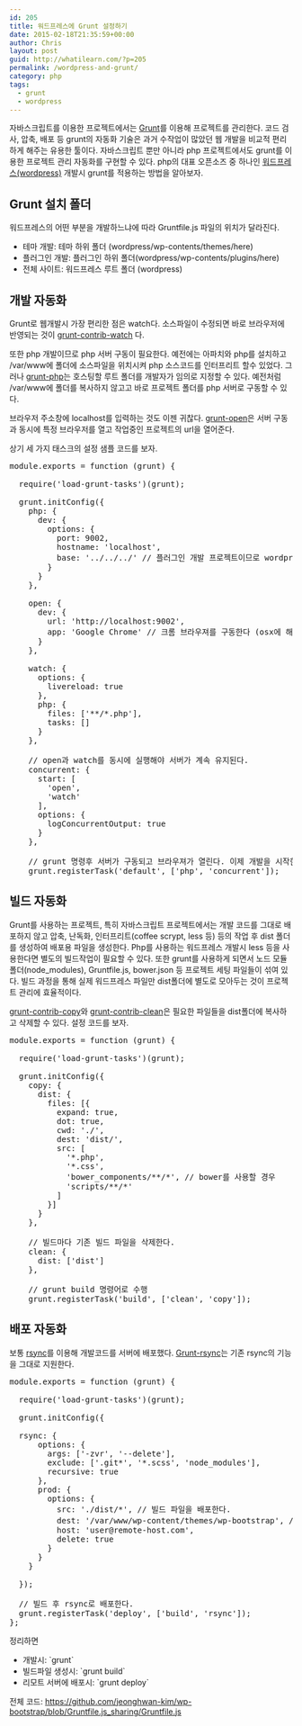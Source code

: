 ```yaml
---
id: 205
title: 워드프레스에 Grunt 설정하기
date: 2015-02-18T21:35:59+00:00
author: Chris
layout: post
guid: http://whatilearn.com/?p=205
permalink: /wordpress-and-grunt/
category: php
tags:
  - grunt
  - wordpress
---
```

자바스크립트를 이용한 프로젝트에서는 <a href="http://gruntjs.com/">Grunt</a>를 이용해 프로젝트를 관리한다. 코드 검사, 압축, 배포 등 grunt의 자동화 기술은 과거 수작업이 많았던 웹 개발을 비교적 편리하게 해주는 유용한 툴이다. 자바스크립트 뿐만 아니라 php 프로젝트에서도 grunt를 이용한 프로젝트 관리 자동화를 구현할 수 있다. php의 대표 오픈소즈 중 하나인 <a href="https://wordpress.org/">워드프레스(wordpress)</a> 개발시 grunt를 적용하는 방법을 알아보자.

<h2>Grunt 설치 폴더</h2>

워드프레스의 어떤 부분을 개발하느냐에 따라 Gruntfile.js 파일의 위치가 달라진다.

<ul>
    <li>테마 개발: 테마 하위 폴더 (wordpress/wp-contents/themes/here)</li>
    <li>플러그인 개발: 플러그인 하위 폴더(wordpress/wp-contents/plugins/here)</li>
    <li>전체 사이트: 워드프레스 루트 폴더 (wordpress)</li>
</ul>

<h2>개발 자동화</h2>

Grunt로 웹개발시 가장 편리한 점은 watch다. 소스파일이 수정되면 바로 브라우저에 반영되는 것이 <a href="https://github.com/gruntjs/grunt-contrib-watch">grunt-contrib-watch</a> 다.

또한 php 개발이므로 php 서버 구동이 필요한다. 예전에는 아파치와 php를 설치하고 /var/www에 폴더에 소스파일을 위치시켜 php 소스코드를 인터프리트 할수 있었다. 그러나 <a href="https://github.com/sindresorhus/grunt-php">grunt-php</a>는 호스팅할 루트 폴더를 개발자가 임의로 지정할 수 있다. 예전처럼 /var/www에 폴더를 복사하지 않고고 바로 프로젝트 폴더를 php 서버로 구동할 수 있다.

브라우저 주소창에 localhost를 입력하는 것도 이젠 귀찮다. <a href="https://github.com/jsoverson/grunt-open">grunt-open</a>은 서버 구동과 동시에 특정 브라우저를 열고 작업중인 프로젝트의 url을 열어준다.

상기 세 가지 태스크의 설정 샘플 코드를 보자.

<pre class="lang:js decode:true" title="Gruntfile.js">module.exports = function (grunt) {

  require('load-grunt-tasks')(grunt);

  grunt.initConfig({
    php: {
      dev: {
        options: {
          port: 9002,
          hostname: 'localhost',
          base: '../../../' // 플러그인 개발 프로젝트이므로 wordpress 루트 경로를 설정한다.
        }
      }
    },

    open: {
      dev: {
        url: 'http://localhost:9002',
        app: 'Google Chrome' // 크롬 브라우져를 구동한다 (osx에 해당)
      }
    },

    watch: {
      options: {
        livereload: true
      },
      php: {
        files: ['**/*.php'],
        tasks: []
      }
    },

    // open과 watch를 동시에 실행해야 서버가 계속 유지된다.
    concurrent: {
      start: [
        'open',
        'watch'
      ],
      options: {
        logConcurrentOutput: true
      }
    },

    // grunt 명령후 서버가 구동되고 브라우져가 열린다. 이제 개발을 시작한다.
    grunt.registerTask('default', ['php', 'concurrent']);</pre>

<h2>빌드 자동화</h2>

Grunt를 사용하는 프로젝트, 특히 자바스크립트 프로젝트에서는 개발 코드를 그대로 배포하지 않고 압축, 난독화, 인터프리트(coffee scrypt, less 등) 등의 작업 후 dist 폴더를 생성하여 배포용 파일을 생성한다. Php를 사용하는 워드프레스 개발시 less 등을 사용한다면 별도의 빌드작업이 필요할 수 있다. 또한 grunt를 사용하게 되면서 노드 모듈 폴더(node_modules), Gruntfile.js, bower.json 등 프로젝트 세팅 파일들이 섞여 있다. 빌드 과정을 통해 실제 워드프레스 파일만 dist폴더에 별도로 모아두는 것이 프로젝트 관리에 효율적이다.

<a href="https://github.com/gruntjs/grunt-contrib-copy">grunt-contrib-copy</a>와 <a href="https://github.com/gruntjs/grunt-contrib-clean">grunt-contrib-clean</a>은 필요한 파일들을 dist폴더에 복사하고 삭제할 수 있다. 설정 코드를 보자.

<pre class="lang:js decode:true" title="Gruntfile.js">module.exports = function (grunt) {

  require('load-grunt-tasks')(grunt);

  grunt.initConfig({
    copy: {
      dist: {
        files: [{
          expand: true,
          dot: true,
          cwd: './',
          dest: 'dist/',
          src: [
            '*.php',
            '*.css',
            'bower_components/**/*', // bower를 사용할 경우 
            'scripts/**/*'
          ]
        }]
      }
    },

    // 빌드마다 기존 빌드 파일을 삭제한다.
    clean: {
      dist: ['dist'] 
    },

    // grunt build 명령어로 수행 
    grunt.registerTask('build', ['clean', 'copy']);
</pre>

<h2>배포 자동화</h2>

보통 <a href="https://rsync.samba.org/">rsync</a>를 이용해 개발코드를 서버에 배포했다. <a href="https://github.com/jedrichards/grunt-rsync">Grunt-rsync</a>는 기존 rsync의 기능을 그대로 지원한다.

<pre class="lang:js decode:true" title="Gruntfile.js">module.exports = function (grunt) {

  require('load-grunt-tasks')(grunt);

  grunt.initConfig({

  rsync: {
      options: {
        args: ['-zvr', '--delete'],
        exclude: ['.git*', '*.scss', 'node_modules'],
        recursive: true
      },
      prod: {
        options: {
          src: './dist/*', // 빌드 파일을 배포한다.
          dest: '/var/www/wp-content/themes/wp-bootstrap', // 테마 개발 시
          host: 'user@remote-host.com',
          delete: true
        }
      }
    }

  });

  // 빌드 후 rsync로 배포한다.
  grunt.registerTask('deploy', ['build', 'rsync']);
};</pre>

정리하면

<ul>
    <li>개발시: `grunt`</li>
    <li>빌드파일 생성시: `grunt build`</li>
    <li>리모트 서버에 배포시: `grunt deploy`</li>
</ul>

전체 코드: <a href="https://github.com/jeonghwan-kim/wp-bootstrap/blob/Gruntfile.js_sharing/Gruntfile.js">https://github.com/jeonghwan-kim/wp-bootstrap/blob/Gruntfile.js_sharing/Gruntfile.js</a>

&nbsp;